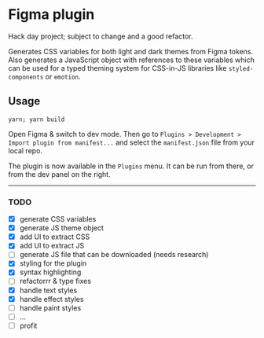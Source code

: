 # Figma plugin

Hack day project; subject to change and a good refactor.

Generates CSS variables for both light and dark themes from Figma tokens.
Also generates a JavaScript object with references to these variables which can
be used for a typed theming system for CSS-in-JS libraries like
`styled-components` or `emotion`.

## Usage

```
yarn; yarn build
```

Open Figma & switch to dev mode. Then go to `Plugins > Development > Import plugin from manifest...` and select the `manifest.json` file from your local repo.

The plugin is now available in the `Plugins` menu. It can be run from there, or from the dev panel on the right.

---

### TODO

- [x] generate CSS variables
- [x] generate JS theme object
- [x] add UI to extract CSS
- [x] add UI to extract JS
- [ ] generate JS file that can be downloaded (needs research)
- [x] styling for the plugin
- [x] syntax highlighting
- [ ] refactorrr & type fixes
- [x] handle text styles
- [x] handle effect styles
- [ ] handle paint styles
- [ ] ...
- [ ] profit
